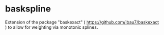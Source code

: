 # baskspline
Extension of the package "baskexact" ( https://github.com/lbau7/baskexact ) to allow for weighting via monotonic splines.
